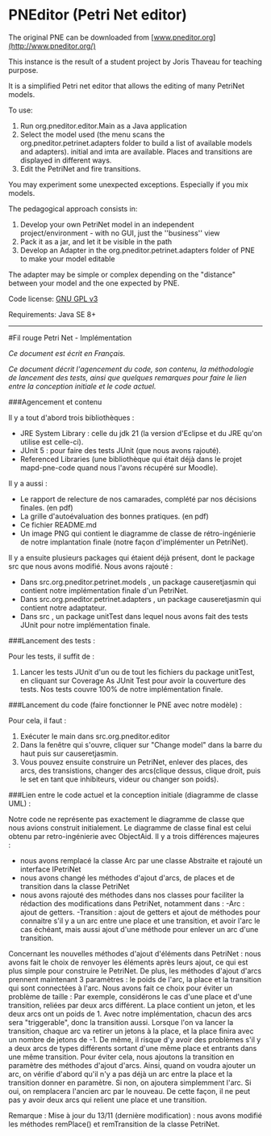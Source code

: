 PNEditor (Petri Net editor)
========

The original PNE can be downloaded from [www.pneditor.org](http://www.pneditor.org/)

This instance is the result of a student project by Joris Thaveau for teaching purpose.

It is a simplified Petri net editor that allows the editing of many PetriNet models.

To use:

1. Run org.pneditor.editor.Main as a Java application
2. Select the model used (the menu scans the org.pneditor.petrinet.adapters folder to build a list of available models and adapters). initial and imta are available. Places and transitions are displayed in different ways.
3. Edit the PetriNet and fire transitions.

You may experiment some unexpected exceptions. Especially if you mix models.

The pedagogical approach consists in:

1. Develop your own PetriNet model in an independent project/environment - with no GUI, just the ''business'' view
2. Pack it as a jar, and let it be visible in the path
3. Develop an Adapter in the org.pneditor.petrinet.adapters folder of PNE to make your model editable

The adapter may be simple or complex depending on the "distance" between your model and the one expected by PNE.

Code license: [GNU GPL v3](http://www.gnu.org/licenses/gpl.html)

Requirements: Java SE 8+

<hr>

#Fil rouge Petri Net - Implémentation


*Ce document est écrit en Français.*

*Ce document décrit l'agencement du code, son contenu, la méthodologie de lancement des tests, ainsi que quelques remarques pour faire le lien entre la conception initiale et le code actuel.*

###Agencement et contenu

Il y a tout d'abord trois bibliothèques :
<ul>
	<li>JRE System Library : celle du jdk 21 (la version d'Eclipse et du JRE qu'on utilise est celle-ci).
	<li>JUnit 5 : pour faire des tests JUnit (que nous avons rajouté).
	<li>Referenced Libraries (une bibliothèque qui était déjà dans le projet mapd-pne-code quand nous l'avons récupéré sur Moodle).
</ul>
Il y a aussi :
<ul>
	<li>Le rapport de relecture de nos camarades, complété par nos décisions finales. (en pdf)
	<li>La grille d'autoévaluation des bonnes pratiques. (en pdf)
	<li>Ce fichier README.md 
	<li>Un image PNG qui contient le diagramme de classe de rétro-ingénierie de notre implantation finale (notre façon d'implémenter un PetriNet).
</ul>
Il y a ensuite plusieurs packages qui étaient déjà présent, dont le package src que nous avons modifié. Nous avons rajouté : 
<ul>
	<li>Dans src.org.pneditor.petrinet.models , un package causeretjasmin qui contient notre implémentation finale d'un PetriNet.
	<li>Dans src.org.pneditor.petrinet.adapters , un package causeretjasmin qui contient notre adaptateur.
	<li>Dans src , un package unitTest dans lequel nous avons fait des tests JUnit pour notre implémentation finale.
</ul>

###Lancement des tests :

Pour les tests, il suffit de :
<ol>
	<li>Lancer les tests JUnit d'un ou de tout les fichiers du package unitTest, en cliquant sur Coverage As JUnit Test pour avoir la couverture des tests. Nos tests couvre 100% de notre implémentation finale. 
</ol>

###Lancement du code (faire fonctionner le PNE avec notre modèle) :

Pour cela, il faut : 
<ol>
	<li>Exécuter le main dans src.org.pneditor.editor
	<li>Dans la fenêtre qui s'ouvre, cliquer sur "Change model" dans la barre du haut puis sur causeretjasmin.
	<li>Vous pouvez ensuite construire un PetriNet, enlever des places, des arcs, des transistions, changer des arcs(clique dessus, clique droit, puis le set en tant que inhibiteurs, videur ou changer son poids). 
</ol>

###Lien entre le code actuel et la conception initiale (diagramme de classe UML) : 

Notre code ne représente pas exactement le diagramme de classe que nous avions construit initialement.
Le diagramme de classe final est celui obtenu par retro-ingénierie avec ObjectAid. 
Il y a trois différences majeures :
 - nous avons remplacé la classe Arc par une classe Abstraite et rajouté un interface IPetriNet
 - nous avons changé les méthodes d'ajout d'arcs, de places et de transition dans la classe PetriNet
 - nous avons rajouté des méthodes dans nos classes pour faciliter la rédaction des modifications dans PetriNet, notamment dans :
 	-Arc : ajout de getters.
 	-Transition : ajout de getters et ajout de méthodes pour connaitre s'il y a un arc entre une place et une transition, et avoir l'arc le cas échéant, mais aussi ajout d'une méthode pour enlever un arc d'une transition.

Concernant les nouvelles méthodes d'ajout d'éléments dans PetriNet : nous avons fait le choix de renvoyer les éléments après leurs ajout,
ce qui est plus simple pour construire le PetriNet.
De plus, les méthodes d'ajout d'arcs prennent maintenant 3 paramètres : le poids de l'arc, la place et la transition qui sont connectées à l'arc.
Nous avons fait ce choix pour éviter un problème de taille : 
Par exemple, considérons le cas d'une place et d'une transition, reliées par deux arcs différent.
La place contient un jeton, et les deux arcs ont un poids de 1. Avec notre implémentation, chacun des arcs sera "triggerable", donc la transition aussi.
Lorsque l'on va lancer la transition, chaque arc va retirer un jetons à la place, et la place finira avec un nombre de jetons de -1.
De même, il risque d'y avoir des problèmes s'il y a deux arcs de types différents sortant d'une même place et entrants dans une même transition.
Pour éviter cela, nous ajoutons la transition en paramètre des méthodes d'ajout d'arcs. Ainsi, quand on voudra ajouter un arc, on vérifie d'abord
qu'il n'y a pas déjà un arc entre la place et la transition donner en paramètre.
Si non, on ajoutera simplemment l'arc.
Si oui, on remplacera l'ancien arc par le nouveau. 
De cette façon, il ne peut pas y avoir deux arcs qui relient une place et une transition. 

Remarque : Mise à jour du 13/11 (dernière modification) : nous avons modifié les méthodes remPlace() et remTransition de la classe PetriNet.

